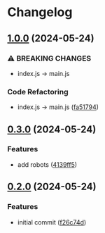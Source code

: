 # Changelog

## [1.0.0](https://github.com/uncenter/release-please-experiments/compare/v0.3.0...v1.0.0) (2024-05-24)


### ⚠ BREAKING CHANGES

* index.js -> main.js

### Code Refactoring

* index.js -&gt; main.js ([fa51794](https://github.com/uncenter/release-please-experiments/commit/fa517949ac51bc8d4d7ecf82e40eb28b4a50b18a))

## [0.3.0](https://github.com/uncenter/release-please-experiments/compare/v0.2.0...v0.3.0) (2024-05-24)


### Features

* add robots ([4139ff5](https://github.com/uncenter/release-please-experiments/commit/4139ff5b3cdb070ada10c10e4a0e47d2839f312a))

## [0.2.0](https://github.com/uncenter/release-please-experiments/compare/v0.1.0...v0.2.0) (2024-05-24)


### Features

* initial commit ([f26c74d](https://github.com/uncenter/release-please-experiments/commit/f26c74d33d7b8fe423ca3a4274e703678d734235))

